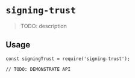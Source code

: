 # `signing-trust`

> TODO: description

## Usage

```
const signingTrust = require('signing-trust');

// TODO: DEMONSTRATE API
```
